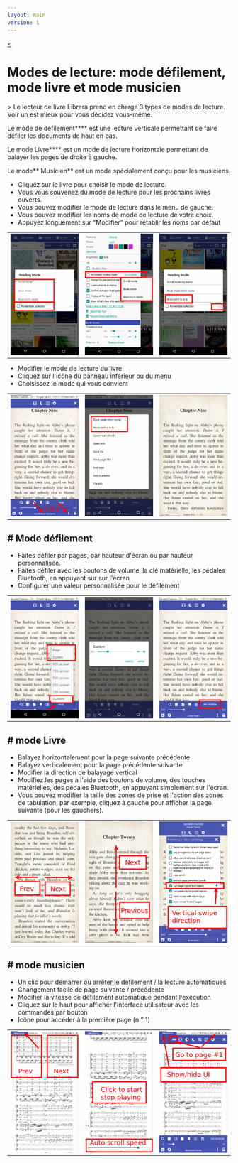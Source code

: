 ```yaml
---
layout: main
version: 1
---
```

[<](/wiki/faq)

# Modes de lecture: mode défilement, mode livre et mode musicien

&gt; Le lecteur de livre Librera prend en charge 3 types de modes de lecture. Voir un est mieux pour vous décidez vous-même.

Le mode de défilement**** est une lecture verticale permettant de faire défiler les documents de haut en bas.

Le mode Livre**** est un mode de lecture horizontale permettant de balayer les pages de droite à gauche.

Le mode** Musicien** est un mode spécialement conçu pour les musiciens.

* Cliquez sur le livre pour choisir le mode de lecture.
* Vous vous souvenez du mode de lecture pour les prochains livres ouverts.
* Vous pouvez modifier le mode de lecture dans le menu de gauche.
* Vous pouvez modifier les noms de mode de lecture de votre choix.
* Appuyez longuement sur &quot;Modifier&quot; pour rétablir les noms par défaut

||||
|-|-|-|
|![](1.png)|![](2.png)|![](3.png)|

* Modifier le mode de lecture du livre
* Cliquez sur l'icône du panneau inférieur ou du menu
* Choisissez le mode qui vous convient

||||
|-|-|-|
|![](4.png)|![](5.png)|![](6.png)|

## # Mode défilement

* Faites défiler par pages, par hauteur d'écran ou par hauteur personnalisée.
* Faites défiler avec les boutons de volume, la clé matérielle, les pédales Bluetooth, en appuyant sur sur l'écran
* Configurer une valeur personnalisée pour le défilement

||||
|-|-|-|
|![](7.png)|![](8.png)|![](9.png)|


## # mode Livre
* Balayez horizontalement pour la page suivante précédente
* Balayez verticalement pour la page précédente suivante
* Modifier la direction de balayage vertical
* Modifiez les pages à l'aide des boutons de volume, des touches matérielles, des pédales Bluetooth, en appuyant simplement sur l'écran.
* Vous pouvez modifier la taille des zones de prise et l'action des zones de tabulation, par exemple, cliquez à gauche pour afficher la page suivante (pour les gauchers).

||||
|-|-|-|
|![](10.png)|![](11.png)|![](12.png)|

## # mode musicien
* Un clic pour démarrer ou arrêter le défilement / la lecture automatiques
* Changement facile de page suivante / précédente
* Modifier la vitesse de défilement automatique pendant l'exécution
* Cliquez sur le haut pour afficher l'interface utilisateur avec les commandes par bouton
* Icône pour accéder à la première page (n ° 1)

||||
|-|-|-|
|![](13.png)|![](14.png)|![](15.png)|

